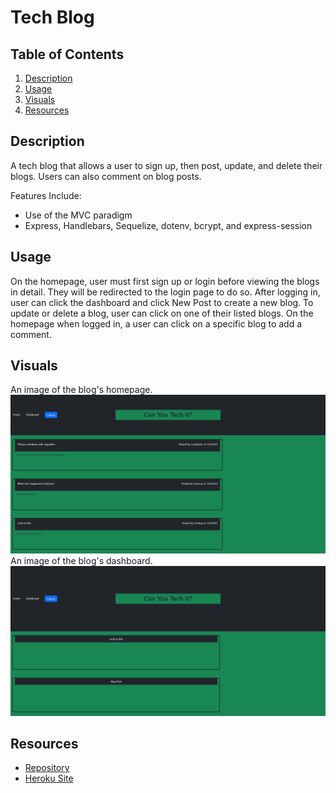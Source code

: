 # Tech Blog

## Table of Contents
1. [Description](#description)
2. [Usage](#usage)
3. [Visuals](#visuals)
4. [Resources](#resources)

## Description

A tech blog that allows a user to sign up, then post, update, and delete their blogs. Users can also comment on blog posts.

Features Include:

- Use of the MVC paradigm
- Express, Handlebars, Sequelize, dotenv, bcrypt, and express-session

## Usage

On the homepage, user must first sign up or login before viewing the blogs in detail. They will be redirected to the login page to do so. After logging in, user can click the dashboard and click New Post to create a new blog. To update or delete a blog, user can click on one of their listed blogs. On the homepage when logged in, a user can click on a specific blog to add a comment.

## Visuals
An image of the blog's homepage.
![Homepage](./public/images/blog-homepage.png)
An image of the blog's dashboard.
![Dashboard](./public/images/blog-dashboard.png)

## Resources

- [Repository](https://github.com/kleylakb89/14-tech-blog)
- [Heroku Site](https://morning-refuge-95641.herokuapp.com/)
